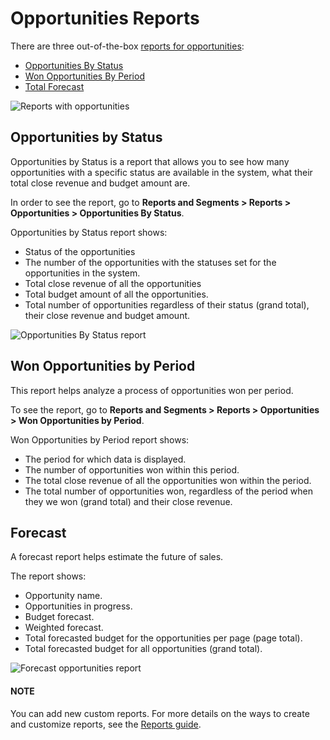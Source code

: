 <a id="user-guide-opportunities-reports"></a>

<a id="user-guide-opportunities-reports-intro"></a>

# Opportunities Reports

There are three out-of-the-box [reports for opportunities](#user-guide-opportunities-reports):

* [Opportunities By Status](#user-guide-opportunities-reports-opportunities-by-status)
* [Won Opportunities By Period](#user-guide-opportunities-reports-won-opportunities-by-period)
* [Total Forecast](#user-guide-opportunities-reports-forecast)

![Reports with opportunities](user/img/sales/opportunities/reports.jpg)

<a id="user-guide-opportunities-reports-opportunities-by-status"></a>

## Opportunities by Status

Opportunities by Status is a report that allows you to see how many opportunities with a specific status are available in the system, what their total close revenue and budget amount are.

In order to see the report, go to **Reports and Segments > Reports > Opportunities > Opportunities By Status**.

Opportunities by Status report shows:

- Status of the opportunities
- The number of the opportunities with the statuses set for the opportunities in the system.
- Total close revenue of all the opportunities
- Total budget amount of all the opportunities.
- Total number of opportunities regardless of their status (grand total), their close revenue and budget amount.

![Opportunities By Status report](user/img/sales/opportunities/opportunities_by_status.png)

<a id="user-guide-opportunities-reports-won-opportunities-by-period"></a>

## Won Opportunities by Period

This report helps analyze a process of opportunities won per period.

To see the report, go to **Reports and Segments > Reports > Opportunities > Won Opportunities by Period**.

Won Opportunities by Period report shows:

- The period for which data is displayed.
- The number of opportunities won within this period.
- The total close revenue of all the opportunities won within the period.
- The total number of opportunities won, regardless of the period when they we won (grand total) and their close revenue.

<!-- .. image:: /user/img/sales/opportunities/won_opp_by_period.png
:alt: Won opportunities by period report -->

<a id="user-guide-opportunities-reports-forecast"></a>

## Forecast

A forecast report helps estimate the future of sales.

The report shows:

- Opportunity name.
- Opportunities in progress.
- Budget forecast.
- Weighted forecast.
- Total forecasted budget for the opportunities per page (page total).
- Total forecasted budget for all opportunities (grand total).

![Forecast opportunities report](user/img/sales/opportunities/forecast.png)

#### NOTE
You can add new custom reports. For more details on the ways to create and customize reports, see the [Reports guide](index.md#user-guide-reports).
